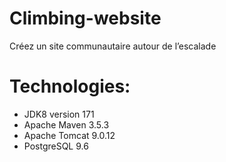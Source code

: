 # Climbing-website

Créez un site communautaire autour de l’escalade

# Technologies:
* JDK8 version 171
* Apache Maven 3.5.3
* Apache Tomcat 9.0.12
* PostgreSQL 9.6

#
